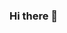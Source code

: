 ### Hi there 👋

<!--
**Shagun20-03/Shagun20-03** is a ✨ _special_ ✨ repository because its `README.md` (this file) appears on your GitHub profile.

Here are some ideas to get you started:

- 🔭 I’m currently working on Frontend Web Development!
- 🌱 I’m currently learning and practicing Data Structures and Algorithms!
- 👯 I’m looking to collaborate on Open Source Projects!
- 🤔 I’m looking for help with Debugging Codes!
- 💬 Ask me about 
- 📫 How to reach me: Send me an email at goyalshagun03@gmail.com
- 😄 Pronouns: She/Her
- ⚡ Fun fact: 
-->

